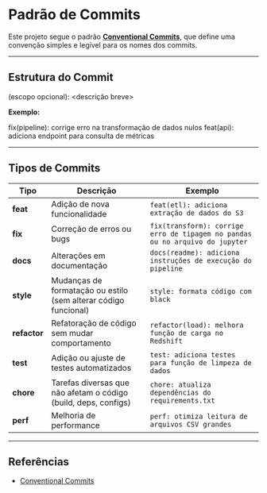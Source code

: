 # Padrão de Commits

Este projeto segue o padrão [**Conventional Commits**](https://www.conventionalcommits.org/), que define uma convenção simples e legível para os nomes dos commits.

---

## Estrutura do Commit

<tipo>(escopo opcional): <descrição breve>

**Exemplo:**

fix(pipeline): corrige erro na transformação de dados nulos
feat(api): adiciona endpoint para consulta de métricas

---

## Tipos de Commits

| Tipo | Descrição | Exemplo |
|------|------------|----------|
| **feat** | Adição de nova funcionalidade | `feat(etl): adiciona extração de dados do S3` |
| **fix** | Correção de erros ou bugs | `fix(transform): corrige erro de tipagem no pandas ou no arquivo do jupyter` |
| **docs** | Alterações em documentação | `docs(readme): adiciona instruções de execução do pipeline` |
| **style** | Mudanças de formatação ou estilo (sem alterar código funcional) | `style: formata código com black` |
| **refactor** | Refatoração de código sem mudar comportamento | `refactor(load): melhora função de carga no Redshift` |
| **test** | Adição ou ajuste de testes automatizados | `test: adiciona testes para função de limpeza de dados` |
| **chore** | Tarefas diversas que não afetam o código (build, deps, configs) | `chore: atualiza dependências do requirements.txt` |
| **perf** | Melhoria de performance | `perf: otimiza leitura de arquivos CSV grandes` |




---

## Referências

- [Conventional Commits](https://www.conventionalcommits.org/pt-br/v1.0.0/)




